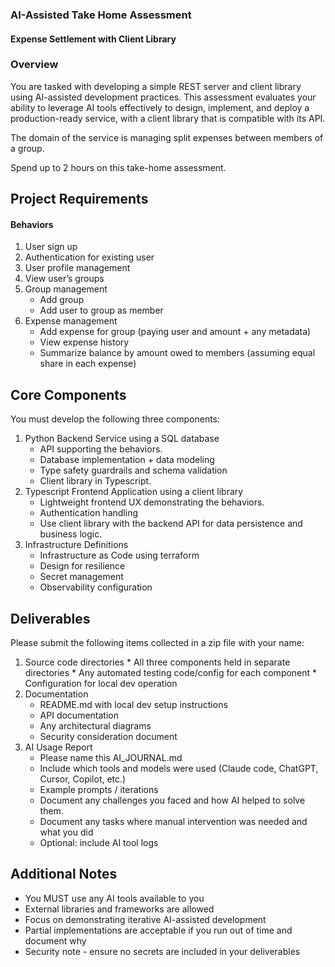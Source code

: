 ### AI-Assisted Take Home Assessment

#### Expense Settlement with Client Library

### Overview

You are tasked with developing a simple REST server and client library using AI-assisted
development practices. This assessment evaluates your ability to leverage AI tools effectively to
design, implement, and deploy a production-ready service, with a client library that is compatible
with its API.

The domain of the service is managing split expenses between members of a group.

Spend up to 2 hours on this take-home assessment.

## Project Requirements

#### Behaviors

 1. User sign up
 2. Authentication for existing user
 3. User profile management
 4. View user’s groups
 5. Group management
    * Add group
    * Add user to group as member
 6. Expense management
    * Add expense for group (paying user and amount + any metadata)
    * View expense history
    * Summarize balance by amount owed to members (assuming equal share in each
expense)

## Core Components

You must develop the following three components:

 1. Python Backend Service using a SQL database
    * API supporting the behaviors.
    * Database implementation + data modeling
    * Type safety guardrails and schema validation
    * Client library in Typescript.
 2. Typescript Frontend Application using a client library
    * Lightweight frontend UX demonstrating the behaviors.
    * Authentication handling
    * Use client library with the backend API for data persistence and business logic.
 3. Infrastructure Definitions
    * Infrastructure as Code using terraform
    * Design for resilience
    * Secret management
    * Observability configuration

## Deliverables

Please submit the following items collected in a zip file with your name:

 1.  Source code directories
    * All three components held in separate directories
    * Any automated testing code/config for each component
    * Configuration for local dev operation
 2. Documentation
    * README.md with local dev setup instructions
    * API documentation
    * Any architectural diagrams
    * Security consideration document
 3. AI Usage Report
    * Please name this AI_JOURNAL.md
    * Include which tools and models were used (Claude code, ChatGPT, Cursor,
Copilot, etc.)
    * Example prompts / iterations
    * Document any challenges you faced and how AI helped to solve them.
    * Document any tasks where manual intervention was needed and what you did
    * Optional: include AI tool logs

## Additional Notes

 - You MUST use any AI tools available to you
 - External libraries and frameworks are allowed
 - Focus on demonstrating iterative AI-assisted development
 - Partial implementations are acceptable if you run out of time and document why
 - Security note - ensure no secrets are included in your deliverables